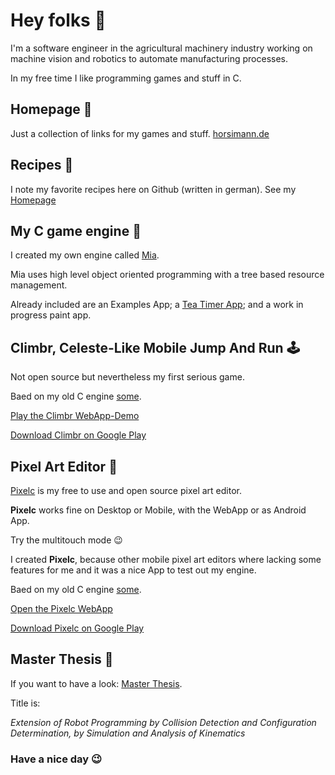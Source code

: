 # Hey folks 👋

I'm a software engineer in the agricultural machinery industry working on machine vision and robotics to automate manufacturing processes.

In my free time I like programming games and stuff in C.


## Homepage :house_with_garden:
Just a collection of links for my games and stuff.
[horsimann.de](https://www.horsimann.de)


## Recipes :spaghetti:
I note my favorite recipes here on Github (written in german).
See my [Homepage](https://www.horsimann.de)


## My C game engine :wrench:
I created my own engine called [Mia](https://github.com/renehorstmann/Mia).

Mia uses high level object oriented programming with a tree based resource management.

Already included are an Examples App; a [Tea Timer App](https://horsimann.de/tea); and a work in progress paint app.


## Climbr, Celeste-Like Mobile Jump And Run :joystick:
Not open source but nevertheless my first serious game.

Baed on my old C engine [some](https://github.com/renehorstmann/some).

[Play the Climbr WebApp-Demo](https://horsimann.de/climbr)

[Download Climbr on Google Play](https://play.google.com/store/apps/details?id=de.horsimann.climbr)


## Pixel Art Editor :art:
[Pixelc](https://github.com/renehorstmann/Pixelc) is my free to use and open source pixel art editor.

**Pixelc** works fine on Desktop or Mobile, with the WebApp or as Android App.

Try the multitouch mode :wink:

I created **Pixelc**, because other mobile pixel art editors where lacking some features for me and it was a nice App to test out my engine.

Baed on my old C engine [some](https://github.com/renehorstmann/some).

[Open the Pixelc WebApp](https://horsimann.de/pixelc)

[Download Pixelc on Google Play](https://play.google.com/store/apps/details?id=de.horsimann.pixelc)


## Master Thesis :page_with_curl:
If you want to have a look: [Master Thesis](https://github.com/renehorstmann/MasterThesisPrint).

Title is:

*Extension of Robot Programming by Collision Detection and Configuration Determination, by Simulation and Analysis of Kinematics*

### Have a nice day :wink:
